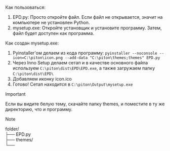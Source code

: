 Как пользоваться:
1. EPD.py:
   Просто откройте файл. Если файл не открывается, значит на компьютере не установлен Python.
2. mysetup.exe:
   Откройте установщик и установите программу. Затем, файл будет доступен как программа.

Как создан mysetup.exe:
1. Pyinstaller'ом делаем из кода программу: `pyinstaller --noconsole --icon=C:\piton\icon.png --add-data "C:\piton\themes;themes" EPD.py`
2. Через Inno Setup делаем сетап и в качестве основного файла используем `C:\piton\dist\EPD\EPD.exe`, а также загружаем папку `C:\piton\dist\EPD\`
3. Добавляем иконку icon.ico
4. Готово! Сетап находится в `C:\piton\Output\mysetup.exe`
   
> [!IMPORTANT]
> Если вы видите белую тему, скачайте папку themes, и поместите в ту же директорию, что и программу.

> [!NOTE]
> folder/\
> ├── EPD.py\
> ├── themes/\
> └──
